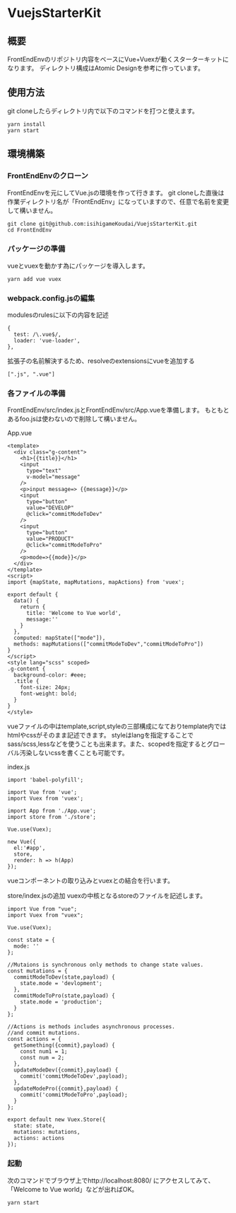 # VuejsStarterKit

## 概要
FrontEndEnvのリポジトリ内容をベースにVue+Vuexが動くスターターキットになります。
ディレクトリ構成はAtomic Designを参考に作っています。

## 使用方法
git cloneしたらディレクトリ内で以下のコマンドを打つと使えます。
```
yarn install
yarn start
```

## 環境構築
### FrontEndEnvのクローン
FrontEndEnvを元にしてVue.jsの環境を作って行きます。
git cloneした直後は作業ディレクトリ名が「FrontEndEnv」になっていますので、任意で名前を変更して構いません。

```
git clone git@github.com:isihigameKoudai/VuejsStarterKit.git
cd FrontEndEnv
```

### パッケージの準備
vueとvuexを動かす為にパッケージを導入します。
```
yarn add vue vuex
```

### webpack.config.jsの編集
modulesのrulesに以下の内容を記述
```
{
  test: /\.vue$/,
  loader: 'vue-loader',
},
```
拡張子の名前解決するため、resolveのextensionsにvueを追加する
```
[".js", ".vue"]
```

### 各ファイルの準備
FrontEndEnv/src/index.jsとFrontEndEnv/src/App.vueを準備します。
もともとあるfoo.jsは使わないので削除して構いません。

App.vue
```
<template>
  <div class="g-content">
    <h1>{{title}}</h1>
    <input 
      type="text" 
      v-model="message" 
    />
    <p>input message=> {{message}}</p>
    <input 
      type="button"
      value="DEVELOP"
      @click="commitModeToDev"
    />
    <input 
      type="button"
      value="PRODUCT"
      @click="commitModeToPro"
    />
    <p>mode=>{{mode}}</p>
  </div>
</template>
<script>
import {mapState, mapMutations, mapActions} from 'vuex';

export default {
  data() {
    return {
      title: 'Welcome to Vue world',
      message:''
    }
  },
  computed: mapState(["mode"]),
  methods: mapMutations(["commitModeToDev","commitModeToPro"])
}
</script>
<style lang="scss" scoped>
.g-content {
  background-color: #eee;
  .title {
    font-size: 24px;
    font-weight: bold;
  }
}
</style>
```
vueファイルの中はtemplate,script,styleの三部構成になておりtemplate内ではhtmlやcssがそのまま記述できます。
styleはlangを指定することでsass/scss,lessなどを使うことも出来ます。また、scopedを指定するとグローバル汚染しないcssを書くことも可能です。

index.js
```
import 'babel-polyfill';

import Vue from 'vue';
import Vuex from 'vuex';

import App from './App.vue';
import store from './store';

Vue.use(Vuex);

new Vue({
  el:'#app',
  store,
  render: h => h(App)
});

```
vueコンポーネントの取り込みとvuexとの結合を行います。

store/index.jsの追加
vuexの中核となるstoreのファイルを記述します。
```
import Vue from "vue";
import Vuex from "vuex";

Vue.use(Vuex);

const state = {
  mode: ''
};

//Mutaions is synchronous only methods to change state values.
const mutations = {
  commitModeToDev(state,payload) {
    state.mode = 'devlopment';
  },
  commitModeToPro(state,payload) {
    state.mode = 'production'; 
  }
};

//Actions is methods includes asynchronous processes.
//and commit mutations.
const actions = {
  getSomething({commit},payload) {
    const num1 = 1;
    const num = 2;
  },
  updateModeDev({commit},payload) {
    commit('commitModeToDev',payload);
  },
  updateModePro({commit},payload) {
    commit('commitModeToPro',payload);
  }
};

export default new Vuex.Store({
  state: state,
  mutations: mutations,
  actions: actions
});
```

### 起動
次のコマンドでブラウザ上でhttp://localhost:8080/ にアクセスしてみて、「Welcome to Vue world」などが出ればOK。
```
yarn start
```